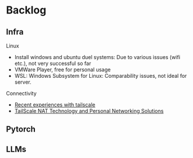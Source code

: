 # Backlog



## Infra

Linux

- Install windows and ubuntu duel systems: Due to various issues (wifi etc.), not very successful so far
-  VMWare Player, free for personal usage
- WSL: Windows Subsystem for Linux: Comparability issues, not ideal for server. 

Connectivity

- [Recent experiences with tailscale](https://blog.laisky.com/p/tailscale)
- [TailScale NAT Technology and Personal Networking Solutions](https://blog.laisky.com/p/tailscale-nat/?lang=en)

## Pytorch

## LLMs